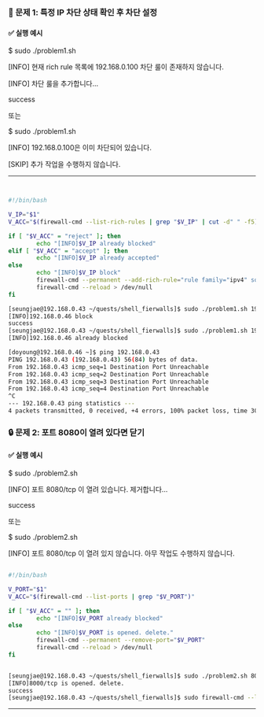### **🧪 문제 1: 특정 IP 차단 상태 확인 후 차단 설정**

#### **✅ 실행 예시**

$ sudo ./problem1.sh

\[INFO\] 현재 rich rule 목록에 192.168.0.100 차단 룰이 존재하지 않습니다.

\[INFO\] 차단 룰을 추가합니다...

success

또는

$ sudo ./problem1.sh

\[INFO\] 192.168.0.100은 이미 차단되어 있습니다.

\[SKIP\] 추가 작업을 수행하지 않습니다.

---
```bash


#!/bin/bash

V_IP="$1"
V_ACC="$(firewall-cmd --list-rich-rules | grep "$V_IP" | cut -d" " -f5)"

if [ "$V_ACC" = "reject" ]; then
        echo "[INFO]$V_IP already blocked"
elif [ "$V_ACC" = "accept" ]; then
        echo "[INFO]$V_IP already accepted"
else
        echo "[INFO]$V_IP block"
        firewall-cmd --permanent --add-rich-rule="rule family="ipv4" source address="$V_IP" reject"
        firewall-cmd --reload > /dev/null
fi

[seungjae@192.168.0.43 ~/quests/shell_fierwalls]$ sudo ./problem1.sh 192.168.0.46
[INFO]192.168.0.46 block
success
[seungjae@192.168.0.43 ~/quests/shell_fierwalls]$ sudo ./problem1.sh 192.168.0.46
[INFO]192.168.0.46 already blocked

[doyoung@192.168.0.46 ~]$ ping 192.168.0.43
PING 192.168.0.43 (192.168.0.43) 56(84) bytes of data.
From 192.168.0.43 icmp_seq=1 Destination Port Unreachable
From 192.168.0.43 icmp_seq=2 Destination Port Unreachable
From 192.168.0.43 icmp_seq=3 Destination Port Unreachable
From 192.168.0.43 icmp_seq=4 Destination Port Unreachable
^C
--- 192.168.0.43 ping statistics ---
4 packets transmitted, 0 received, +4 errors, 100% packet loss, time 3015ms

```


### **🔒 문제 2: 포트 8080이 열려 있다면 닫기**

#### **✅ 실행 예시**

$ sudo ./problem2.sh

\[INFO\] 포트 8080/tcp 이 열려 있습니다. 제거합니다...

success

또는

$ sudo ./problem2.sh

\[INFO\] 포트 8080/tcp 이 열려 있지 않습니다. 아무 작업도 수행하지 않습니다.

```bash

#!/bin/bash

V_PORT="$1"
V_ACC="$(firewall-cmd --list-ports | grep "$V_PORT")"

if [ "$V_ACC" = "" ]; then
        echo "[INFO]$V_PORT already blocked"
else
        echo "[INFO]$V_PORT is opened. delete."
        firewall-cmd --permanent --remove-port="$V_PORT"
        firewall-cmd --reload > /dev/null
fi


[seungjae@192.168.0.43 ~/quests/shell_fierwalls]$ sudo ./problem2.sh 8000/tcp
[INFO]8000/tcp is opened. delete.
success
[seungjae@192.168.0.43 ~/quests/shell_fierwalls]$ sudo firewall-cmd --list-ports
```

---

